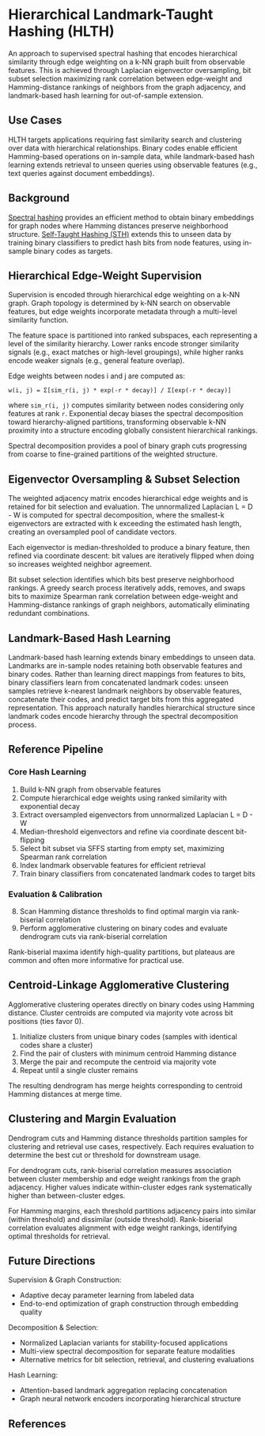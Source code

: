 # Hierarchical Landmark-Taught Hashing (HLTH)

An approach to supervised spectral hashing that encodes hierarchical similarity
through edge weighting on a k-NN graph built from observable features. This is
achieved through Laplacian eigenvector oversampling, bit subset selection
maximizing rank correlation between edge-weight and Hamming-distance rankings of
neighbors from the graph adjacency, and landmark-based hash learning for
out-of-sample extension.

## Use Cases

HLTH targets applications requiring fast similarity search and clustering over
data with hierarchical relationships. Binary codes enable efficient
Hamming-based operations on in-sample data, while landmark-based hash learning
extends retrieval to unseen queries using observable features (e.g., text
queries against document embeddings).

## Background

[Spectral hashing][1] provides an efficient method to obtain binary embeddings
for graph nodes where Hamming distances preserve neighborhood structure.
[Self-Taught Hashing (STH)][2] extends this to unseen data by training binary
classifiers to predict hash bits from node features, using in-sample binary
codes as targets.

## Hierarchical Edge-Weight Supervision

Supervision is encoded through hierarchical edge weighting on a k-NN graph.
Graph topology is determined by k-NN search on observable features, but edge
weights incorporate metadata through a multi-level similarity function.

The feature space is partitioned into ranked subspaces, each representing a
level of the similarity hierarchy. Lower ranks encode stronger similarity
signals (e.g., exact matches or high-level groupings), while higher ranks encode
weaker signals (e.g., general feature overlap).

Edge weights between nodes i and j are computed as:

    w(i, j) = Σ[sim_r(i, j) * exp(-r * decay)] / Σ[exp(-r * decay)]

where `sim_r(i, j)` computes similarity between nodes considering only features
at rank `r`. Exponential decay biases the spectral decomposition toward
hierarchy-aligned partitions, transforming observable k-NN proximity into a
structure encoding globally consistent hierarchical rankings.

Spectral decomposition provides a pool of binary graph cuts progressing from
coarse to fine-grained partitions of the weighted structure.

## Eigenvector Oversampling & Subset Selection

The weighted adjacency matrix encodes hierarchical edge weights and is retained
for bit selection and evaluation. The unnormalized Laplacian L = D - W is
computed for spectral decomposition, where the smallest-k eigenvectors are
extracted with k exceeding the estimated hash length, creating an oversampled
pool of candidate vectors.

Each eigenvector is median-thresholded to produce a binary feature, then refined
via coordinate descent: bit values are iteratively flipped when doing so
increases weighted neighbor agreement.

Bit subset selection identifies which bits best preserve neighborhood rankings.
A greedy search process iteratively adds, removes, and swaps bits to maximize
Spearman rank correlation between edge-weight and Hamming-distance rankings of
graph neighbors, automatically eliminating redundant combinations.

## Landmark-Based Hash Learning

Landmark-based hash learning extends binary embeddings to unseen data. Landmarks
are in-sample nodes retaining both observable features and binary codes. Rather
than learning direct mappings from features to bits, binary classifiers learn
from concatenated landmark codes: unseen samples retrieve k-nearest landmark
neighbors by observable features, concatenate their codes, and predict target
bits from this aggregated representation. This approach naturally handles
hierarchical structure since landmark codes encode hierarchy through the
spectral decomposition process.

## Reference Pipeline

### Core Hash Learning

1. Build k-NN graph from observable features
2. Compute hierarchical edge weights using ranked similarity with exponential
   decay
3. Extract oversampled eigenvectors from unnormalized Laplacian L = D - W
4. Median-threshold eigenvectors and refine via coordinate descent bit-flipping
5. Select bit subset via SFFS starting from empty set, maximizing Spearman rank
   correlation
6. Index landmark observable features for efficient retrieval
7. Train binary classifiers from concatenated landmark codes to target bits

### Evaluation & Calibration

8. Scan Hamming distance thresholds to find optimal margin via rank-biserial
   correlation
9. Perform agglomerative clustering on binary codes and evaluate dendrogram cuts
   via rank-biserial correlation

Rank-biserial maxima identify high-quality partitions, but plateaus are common
and often more informative for practical use.

## Centroid-Linkage Agglomerative Clustering

Agglomerative clustering operates directly on binary codes using Hamming
distance. Cluster centroids are computed via majority vote across bit positions
(ties favor 0).

1. Initialize clusters from unique binary codes (samples with identical codes
   share a cluster)
2. Find the pair of clusters with minimum centroid Hamming distance
3. Merge the pair and recompute the centroid via majority vote
4. Repeat until a single cluster remains

The resulting dendrogram has merge heights corresponding to centroid Hamming
distances at merge time.

## Clustering and Margin Evaluation

Dendrogram cuts and Hamming distance thresholds partition samples for clustering
and retrieval use cases, respectively. Each requires evaluation to determine the
best cut or threshold for downstream usage.

For dendrogram cuts, rank-biserial correlation measures association between
cluster membership and edge weight rankings from the graph adjacency. Higher
values indicate within-cluster edges rank systematically higher than
between-cluster edges.

For Hamming margins, each threshold partitions adjacency pairs into similar
(within threshold) and dissimilar (outside threshold). Rank-biserial correlation
evaluates alignment with edge weight rankings, identifying optimal thresholds
for retrieval.

## Future Directions

Supervision & Graph Construction:
- Adaptive decay parameter learning from labeled data
- End-to-end optimization of graph construction through embedding quality

Decomposition & Selection:
- Normalized Laplacian variants for stability-focused applications
- Multi-view spectral decomposition for separate feature modalities
- Alternative metrics for bit selection, retrieval, and clustering evaluations

Hash Learning:
- Attention-based landmark aggregation replacing concatenation
- Graph neural network encoders incorporating hierarchical structure

## References

[1]: https://people.csail.mit.edu/torralba/publications/spectralhashing.pdf
[2]: https://arxiv.org/pdf/1004.5370
